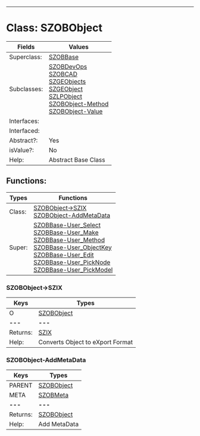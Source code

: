 ---------

# Class:	SZOBObject

| Fields | Values |
| --------- | --------- |
| Superclass: | [SZOBBase](SZOBBase.html) |
| Subclasses: | [SZOBDevOps](SZOBDevOps.html) <br> [SZOBCAD](SZOBCAD.html) <br> [SZGEObjects](SZGEObjects.html) <br> [SZGEObject](SZGEObject.html) <br> [SZLPObject](SZLPObject.html) <br> [SZOBObject-Method](SZOBObject-Method.html) <br> [SZOBObject-Value](SZOBObject-Value.html) |
| Interfaces: |  |
| Interfaced: |  |
| Abstract?: | Yes |
| isValue?: | No |
| Help: | Abstract Base Class |


## Functions:

| Types | Functions |
| --------- | --------- |
| Class: | [SZOBObject->SZIX](#SZOBObject->SZIX) <br> [SZOBObject-AddMetaData](#SZOBObject-AddMetaData) |
| Super: | [SZOBBase-User_Select](SZOBBase.html) <br> [SZOBBase-User_Make](SZOBBase.html) <br> [SZOBBase-User_Method](SZOBBase.html) <br> [SZOBBase-User_ObjectKey](SZOBBase.html) <br> [SZOBBase-User_Edit](SZOBBase.html) <br> [SZOBBase-User_PickNode](SZOBBase.html) <br> [SZOBBase-User_PickModel](SZOBBase.html) |


### SZOBObject->SZIX

| Keys | Types |
| --------- | --------- |
| O | [SZOBObject](SZOBObject.html) |
| **---** | **---** |
| Returns: | [SZIX](SZIX.html) |
| Help: | Converts Object to eXport Format |

### SZOBObject-AddMetaData

| Keys | Types |
| --------- | --------- |
| PARENT | [SZOBObject](SZOBObject.html) |
| META | [SZOBMeta](SZOBMeta.html) |
| **---** | **---** |
| Returns: | [SZOBObject](SZOBObject.html) |
| Help: | Add MetaData |

